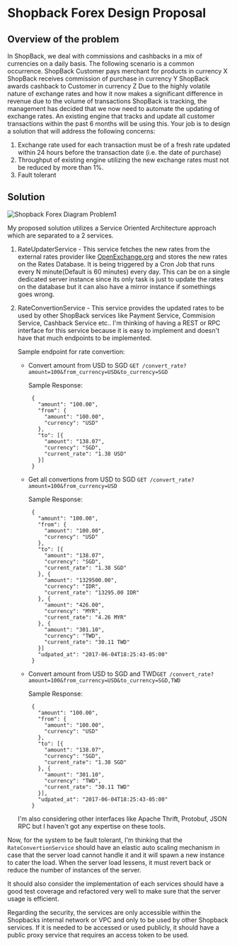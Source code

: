 # Shopback Forex Design Proposal


## Overview of the problem

In ShopBack, we deal with commissions and cashbacks in a mix of currencies on a daily basis. The following scenario is a common occurrence.
ShopBack Customer pays merchant for products in currency X ShopBack receives commission of purchase in currency Y ShopBack awards cashback to Customer in currency Z
Due to the highly volatile nature of exchange rates and how it now makes a significant difference in revenue due to the volume of transactions ShopBack is tracking, the management has decided that we now need to automate the updating of exchange rates.
An existing engine that tracks and update all customer transactions within the past 6 months will be using this.
Your job is to design a solution that will address the following concerns:

1. Exchange rate used for each transaction must be of a fresh rate updated within 24 hours before the transaction date (i.e. the date of purchase)
2. Throughput of existing engine utilizing the new exchange rates must not be reduced by more than 1%. 
3. Fault tolerant

## Solution

![Shopback Forex Diagram Problem1](https://www.dropbox.com/s/mg8k8mlmy7t01vp/ShopbackEx1.jpg?dl=0&raw=1)

My proposed solution utilizes a Service Oriented Architecture approach which are separated to a 2 services.

1. RateUpdaterService - This service fetches the new rates from the external rates provider like 
  [OpenExchange.org](https://openexchangerates.org/api/latest.json) and stores the new rates on the Rates Database. 
  It is being triggered by a Cron Job that runs every N minute(Default is 60 minutes) every day. 
  This can be on a single dedicated server instance since its only task is just to update the rates on the database 
  but it can also have a mirror instance if somethings goes wrong.

2. RateConvertionService - This service provides the updated rates to be used by other ShopBack services like Payment Service, Commision Service, Cashback Service etc..
   I'm thinking of having a REST or RPC interface for this service because it is easy to implement and doesn't have that much endpoints to be implemented.

   Sample endpoint for rate convertion:

   * Convert amount from USD to SGD `GET /convert_rate?amount=100&from_currency=USD&to_currency=SGD`

      Sample Response:

       ```
        {
          "amount": "100.00",
          "from": {
            "amount": "100.00",
            "currency": "USD"
          },
          "to": [{
            "amount": "138.07",
            "currency": "SGD",
            "current_rate": "1.38 USD"
          }]
        }
       ```

   * Get all convertions from USD to SGD `GET /convert_rate?amount=100&from_currency=USD`

      Sample Response:

       ```
        {
          "amount": "100.00",
          "from": {
            "amount": "100.00",
            "currency": "USD"
          },
          "to": [{
            "amount": "138.07",
            "currency": "SGD",
            "current_rate": "1.38 SGD"
          }, {
            "amount": "1329500.00",
            "currency": "IDR",
            "current_rate": "13295.00 IDR"
          }, {
            "amount": "426.00",
            "currency": "MYR",
            "current_rate": "4.26 MYR"
          }, {
            "amount": "301.10",
            "currency": "TWD",
            "current_rate": "30.11 TWD"
          }]
          "udpated_at": "2017-06-04T18:25:43-05:00"
        }
       ```

   * Convert amount from USD to SGD and TWD`GET /convert_rate?amount=100&from_currency=USD&to_currency=SGD,TWD`

      Sample Response:

       ```
        {
          "amount": "100.00",
          "from": {
            "amount": "100.00",
            "currency": "USD"
          },
          "to": [{
            "amount": "138.07",
            "currency": "SGD",
            "current_rate": "1.38 SGD"
          }, {
            "amount": "301.10",
            "currency": "TWD",
            "current_rate": "30.11 TWD"
          }],
          "udpated_at": "2017-06-04T18:25:43-05:00"
        }
       ```

    I'm also considering other interfaces like Apache Thrift, Protobuf, JSON RPC but I haven't got any expertise on these tools.

Now, for the system to be fault tolerant, I'm thinking that the `RateConvertionService` should have an elastic auto scaling mechanism in case 
that the server load cannot handle it and it will spawn a new instance to cater the load. When the server load lessens, it must revert back or reduce the
number of instances of the server.

It should also consider the implementation of each services should have a good test coverage and refactored very well 
to make sure that the server usage is efficient.

Regarding the security, the services are only accessible within the Shopbacks internal network or VPC and only to be used by other Shopback services.
If it is needed to be accessed or used publicly, it should have a public proxy service that requires an access token to be used.

